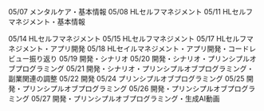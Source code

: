 05/07
メンタルケア・基本情報
05/08
HLセルフマネジメント
05/11
HLセルフマネジメント・基本情報

05/14
HLセルフマネジメント
05/15
HLセルフマネジメント
05/17
HLセルフマネジメント・アプリ開発
05/18
HLセイルマネジメント・アプリ開発・コードレビュー振り返り
05/19
開発・シナリオ
05/20
開発・シナリオ・プリンシプルオブプログラミング
05/21
開発・シナリオ・プリンシプルオブプログラミング・副業関連の調整
05/22
開発
05/24
プリンシプルオブプログラミング
05/25
開発・プリンシプルオブプログラミング
05/26
開発・プリンシプルオブプログラミング
05/27
開発・プリンシプルオブプログラミング・生成AI動画

